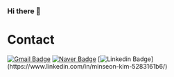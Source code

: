 ### Hi there 👋
# Contact

[![Gmail Badge](https://img.shields.io/badge/Gmail-d14836?style=flat-square&logo=Gmail&logoColor=white&link=mailto:sperospera1225@gmaiil.com)](mailto:sperospera1225@gmail.com)
[![Naver Badge](https://img.shields.io/badge/Naver-03C75A?style=flat-square&logo=Naver&logoColor=white&link=mailto:sperospera1225@naver.com)](mailto:sperospera1225@naver.com)
[![Linkedin Badge](https://img.shields.io/badge/-LinkedIn-blue?style=flat-square&logo=Linkedin&logoColor=white&link=https://[https://www.linkedin.com/in/%EB%AF%BC%EC%84%A0-%EC%86%A1-255795187/](https://www.linkedin.com/in/minseon-kim-5283161b6/))](https://www.linkedin.com/in/minseon-kim-5283161b6/)

<!--
# Skills

__Program Language__

![Python Badge](https://img.shields.io/badge/Python-3776AB?style=flat-square&logo=Python&logoColor=white)
![Java Badge](https://img.shields.io/badge/Java-007396?style=flat-square&logo=Java&logoColor=white)
![Kotlin Badge](https://img.shields.io/badge/Kotlin-7F52FF?style=flat-square&logo=Kotlin&logoColor=white)

__Web Development__

![Django Badge](https://img.shields.io/badge/Django-092E20?style=flat-square&logo=Django&logoColor=white)
<img src="https://img.shields.io/badge/AWS-232F3E?style=flat-square&logo=AmazonAWS&logoColor=white"/></a>
<img src="https://img.shields.io/badge/Docker-006eff?style=flat-square&logo=Docker&logoColor=white"/></a>
![Terraform](https://img.shields.io/badge/terraform-%235835CC.svg?style=flat-square&logo=terraform&logoColor=white)

__Database__

![Mysql Badge](https://img.shields.io/badge/MySQL-4479A1?style=flat-square&logo=MySQL&logoColor=white)
![Mongo Badge](https://img.shields.io/badge/MongoDB-47A248?style=flat-square&logo=MongoDB&logoColor=white)
![Firebase](https://img.shields.io/badge/Firebase-FFCA28?style=flat-square&logo=Firebase&logoColor=black)
![Redis](https://camo.githubusercontent.com/f93838dd6431bea23c55287cfbd0587dd6b196e55c0b02817000cb3eab315a17/68747470733a2f2f696d672e736869656c64732e696f2f62616467652f52656469732d2532334443333832442e7376673f267374796c653d666c61742d737175617265266c6f676f3d7265646973266c6f676f436f6c6f723d7768697465)
![Postgres](https://img.shields.io/badge/postgres-%23316192.svg?style=flat-square&logo=postgresql&logoColor=white)


__Distributed System__

![Apache Kafka](https://img.shields.io/badge/Apache%20Kafka-000?style=flat-square&logo=apachekafka)
![Apache Spark](https://img.shields.io/badge/Apache%20Spark-FDEE21?style=flat-square&logo=apachespark&logoColor=black)
![Apache Hadoop](https://img.shields.io/badge/Apache%20Hadoop-66CCFF?style=flat-square&logo=apachehadoop&logoColor=black)

**sperospera1225/sperospera1225** is a ✨ _special_ ✨ repository because its `README.md` (this file) appears on your GitHub profile.

Here are some ideas to get you started:

- 🔭 I’m currently working on ...
- 🌱 I’m currently learning ...
- 👯 I’m looking to collaborate on ...
- 🤔 I’m looking for help with ...
- 💬 Ask me about ...
- 📫 How to reach me: ...
- 😄 Pronouns: ...
- ⚡ Fun fact: ...
-->
